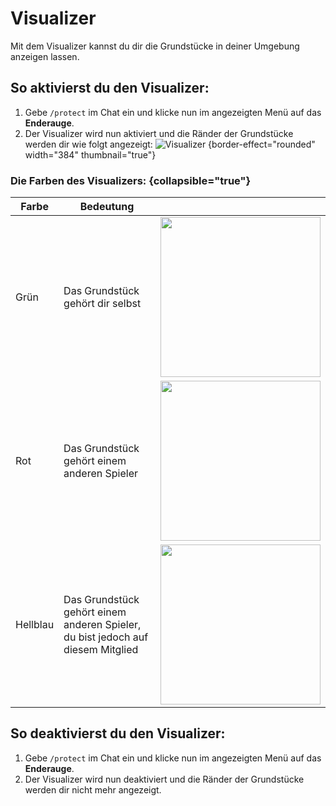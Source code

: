 # Visualizer

Mit dem Visualizer kannst du dir die Grundstücke in deiner Umgebung anzeigen lassen.

## So aktivierst du den Visualizer:

1. Gebe `/protect` im Chat ein und klicke nun im angezeigten Menü auf das **Enderauge**.
2. Der Visualizer wird nun aktiviert und die Ränder der Grundstücke werden dir wie folgt angezeigt:
   ![Visualizer](plot-visualizer-example.png) {border-effect="rounded" width="384" thumbnail="true"}

### Die Farben des Visualizers: {collapsible="true"}

| Farbe    | Bedeutung                                                                       |                                                                                                  |
|----------|---------------------------------------------------------------------------------|--------------------------------------------------------------------------------------------------|
| Grün     | Das Grundstück gehört dir selbst                                                | <img src="plot-visualizer-owning.png" width="256" thumbnail="true" border-effect="rounded"/>     |
| Rot      | Das Grundstück gehört einem anderen Spieler                                     | <img src="plot-visualizer-not-owning.png" width="256" thumbnail="true" border-effect="rounded"/> |
| Hellblau | Das Grundstück gehört einem anderen Spieler, du bist jedoch auf diesem Mitglied | <img src="plot-visualizer-member.png" width="256" thumbnail="true" border-effect="rounded"/>     |

## So deaktivierst du den Visualizer:

1. Gebe `/protect` im Chat ein und klicke nun im angezeigten Menü auf das **Enderauge**.
2. Der Visualizer wird nun deaktiviert und die Ränder der Grundstücke werden dir nicht mehr
   angezeigt.